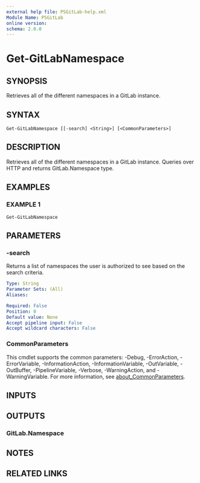 ```yaml
---
external help file: PSGitLab-help.xml
Module Name: PSGitLab
online version:
schema: 2.0.0
---
```


# Get-GitLabNamespace

## SYNOPSIS
Retrieves all of the different namespaces in a GitLab instance.

## SYNTAX

```
Get-GitLabNamespace [[-search] <String>] [<CommonParameters>]
```

## DESCRIPTION
Retrieves all of the different namespaces in a GitLab instance.
Queries over HTTP and returns GitLab.Namespace type.

## EXAMPLES

### EXAMPLE 1
```
Get-GitLabNamespace
```

## PARAMETERS

### -search
Returns a list of namespaces the user is authorized to see based on the search criteria.

```yaml
Type: String
Parameter Sets: (All)
Aliases:

Required: False
Position: 0
Default value: None
Accept pipeline input: False
Accept wildcard characters: False
```

### CommonParameters
This cmdlet supports the common parameters: -Debug, -ErrorAction, -ErrorVariable, -InformationAction, -InformationVariable, -OutVariable, -OutBuffer, -PipelineVariable, -Verbose, -WarningAction, and -WarningVariable. For more information, see [about_CommonParameters](http://go.microsoft.com/fwlink/?LinkID=113216).

## INPUTS

## OUTPUTS

### GitLab.Namespace

## NOTES

## RELATED LINKS
